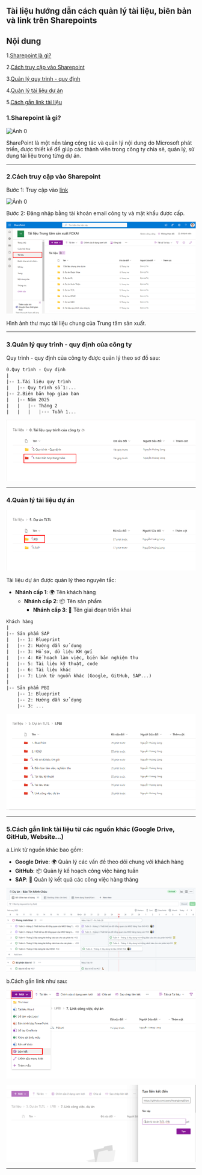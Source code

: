 ## Tài liệu hướng dẫn cách quản lý tài liệu, biên bản và link trên Sharepoints

## Nội dung

1.[Sharepoint là gì?](https://github.com/hoanglong8/FoxAI-Cong-viec-chung/blob/main/Quy%20tr%C3%ACnh%20-%20Quy%20%C4%91%E1%BB%8Bnh/FoxAI%20-%20H%C6%B0%E1%BB%9Bng%20d%E1%BA%ABn%20qu%E1%BA%A3n%20l%C3%BD%20t%C3%A0i%20li%E1%BB%87u%20tr%C3%AAn%20Sharepoint.md)

2.[Cách truy cập vào Sharepoint](https://github.com/hoanglong8/FoxAI-Cong-viec-chung/blob/main/Quy%20tr%C3%ACnh%20-%20Quy%20%C4%91%E1%BB%8Bnh/FoxAI%20-%20H%C6%B0%E1%BB%9Bng%20d%E1%BA%ABn%20qu%E1%BA%A3n%20l%C3%BD%20t%C3%A0i%20li%E1%BB%87u%20tr%C3%AAn%20Sharepoint.md)

3.[Quản lý quy trình - quy định](https://github.com/hoanglong8/FoxAI-Cong-viec-chung/blob/main/Quy%20tr%C3%ACnh%20-%20Quy%20%C4%91%E1%BB%8Bnh/FoxAI%20-%20H%C6%B0%E1%BB%9Bng%20d%E1%BA%ABn%20qu%E1%BA%A3n%20l%C3%BD%20t%C3%A0i%20li%E1%BB%87u%20tr%C3%AAn%20Sharepoint.md)

4.[Quản lý tài liệu dự án](https://github.com/hoanglong8/FoxAI-Cong-viec-chung/blob/main/Quy%20tr%C3%ACnh%20-%20Quy%20%C4%91%E1%BB%8Bnh/FoxAI%20-%20H%C6%B0%E1%BB%9Bng%20d%E1%BA%ABn%20qu%E1%BA%A3n%20l%C3%BD%20t%C3%A0i%20li%E1%BB%87u%20tr%C3%AAn%20Sharepoint.md)

5.[Cách gắn link tài liệu](https://github.com/hoanglong8/FoxAI-Cong-viec-chung/blob/main/Quy%20tr%C3%ACnh%20-%20Quy%20%C4%91%E1%BB%8Bnh/FoxAI%20-%20H%C6%B0%E1%BB%9Bng%20d%E1%BA%ABn%20qu%E1%BA%A3n%20l%C3%BD%20t%C3%A0i%20li%E1%BB%87u%20tr%C3%AAn%20Sharepoint.md)

### 1.Sharepoint là gì?

![Ảnh 0](https://vina-aspire.com/wp-content/uploads/2024/03/Microsoft-Sharepoint.jpg)

SharePoint là một nền tảng cộng tác và quản lý nội dung do Microsoft phát triển, được thiết kế để giúp các thành viên trong công ty chia sẻ, quản lý, sử dụng tài liệu trong từng dự án.

---

### 2.Cách truy cập vào Sharepoint

Bước 1: Truy cập vào [link](https://foxai.sharepoint.com/sites/TaiLieuTTSXFoxAI/Shared%20Documents/Forms/AllItems.aspx)

![Ảnh 0](https://mso.vn/wp-content/uploads/2023/03/nhap-mat-khau-sharepoint.webp)

Bước 2: Đăng nhập bằng tài khoản email công ty và mật khẩu được cấp.

![Ảnh 1](https://github.com/hoanglong8/FoxAI-Cong-viec-chung/blob/main/image/Sharepoint_1.png)

Hình ảnh thư mục tài liệu chung của Trung tâm sản xuất.

---

### 3.Quản lý quy trình - quy định của công ty

Quy trình - quy định của công ty được quản lý theo sơ đồ sau:

```
0.Quy trình - Quy định
|
|-- 1.Tài liệu quy trình
|   |-- Quy trình số 1:...
|-- 2.Biên bản họp giao ban
|   |-- Năm 2025
|   |   |-- Tháng 2
|   |   |   |--- Tuần 1...
```

![Ảnh 2](https://github.com/hoanglong8/FoxAI-Cong-viec-chung/blob/main/image/Sharepoint_2.png)

---

### 4.Quản lý tài liệu dự án

![Ảnh 3](https://github.com/hoanglong8/FoxAI-Cong-viec-chung/blob/main/image/Sharepoint_3.png)

Tài liệu dự án được quản lý theo nguyên tắc:

- **Nhánh cấp 1**: 🌍 Tên khách hàng  
  - **Nhánh cấp 2**: 📦 Tên sản phẩm  
    - **Nhánh cấp 3**: 🔄 Tên giai đoạn triển khai  

```
Khách hàng
|
|-- Sản phẩm SAP
|   |-- 1: Blueprint
|   |-- 2: Hướng dẫn sử dụng
|   |-- 3: Hồ sơ, dữ liệu KH gửi
|   |-- 4: Kế hoạch làm việc, biên bản nghiệm thu
|   |-- 5: Tài liệu kỹ thuật, code
|   |-- 6: Tài liệu khác
|   |-- 7: Link từ nguồn khác (Google, GitHub, SAP...)
|
|-- Sản phẩm PBI
    |-- 1: Blueprint
    |-- 2: Hướng dẫn sử dụng
    |-- 3: ...
```

![Ảnh 4](https://github.com/hoanglong8/FoxAI-Cong-viec-chung/blob/main/image/Sharepoint_4.png)

---

### 5.Cách gắn link tài liệu từ các nguồn khác (Google Drive, GitHub, Website...)

a.Link từ nguồn khác bao gồm:
- **Google Drive**:       🌍 Quản lý các vấn đề theo dõi chung với khách hàng
- **GitHub**:             📦 Quản lý kế hoạch công việc hàng tuần
- **SAP**:                🔄 Quản lý kết quả các công việc hàng tháng 

![Ảnh 7](https://github.com/hoanglong8/FoxAI-Cong-viec-chung/blob/main/image/Sharepoint_7.png)

b.Cách gắn link như sau:

![Ảnh 5](https://github.com/hoanglong8/FoxAI-Cong-viec-chung/blob/main/image/Sharepoint_5.png)

![Ảnh 6](https://github.com/hoanglong8/FoxAI-Cong-viec-chung/blob/main/image/Sharepoint_6.png)

---
